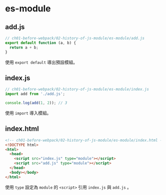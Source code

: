 # es-module

## add.js

```js
// ch01-before-webpack/02-history-of-js-module/es-module/add.js
export default function (a, b) {
  return a + b;
}
```

使用 `export default` 導出預設模組。

## index.js

```js
// ch01-before-webpack/02-history-of-js-module/es-module/index.js
import add from './add.js';

console.log(add(1, 2)); // 3
```

使用 `import` 導入模組。

## index.html

```html
<!-- ch01-before-webpack/02-history-of-js-module/es-module/index.html -->
<!DOCTYPE html>
<html>
  <head>
    <script src="index.js" type="module"></script>
    <script src="add.js" type="module"></script>
  </head>
  <body></body>
</html>
```

使用 `type` 設定為 `module` 的 `<script>` 引用 `index.js` 與 `add.js` 。
